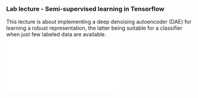 ### Lab lecture - Semi-supervised learning in Tensorflow
This lecture is about implementing a deep denoising autoencoder (DAE) for learning a robust representation, the latter being suitable for a classifier when just few labeled data are available.
![Alt text](tex/img/autoencoder/semi.pdf?raw=true "Semi-supervised Learning with DAE")